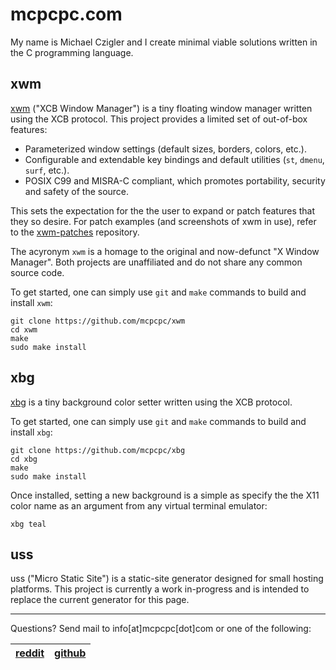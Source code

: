 # mcpcpc.com

My name is Michael Czigler and I create minimal viable solutions written in the C programming language.

## xwm

[xwm](https://github.com/mcpcpc/xwm) ("XCB Window Manager") is a tiny floating 
window manager written using the XCB protocol. This project provides a limited 
set of out-of-box features:

* Parameterized window settings (default sizes, borders, colors, etc.).
* Configurable and extendable key bindings and default utilities (`st`, 
  `dmenu`, `surf`, etc.).
* POSIX C99 and MISRA-C compliant, which  promotes portability, security and 
  safety of the source.

This sets the expectation for the the user to expand or patch features that they
so desire. For patch examples (and screenshots of xwm in use), refer to the
[xwm-patches](http://github.com/mcpcpc/xwm-patches) repository.

The acyronym `xwm` is a homage to the original and now-defunct "X Window Manager". 
Both projects are unaffiliated and do not share any common source code.

To get started, one can simply use `git` and `make` commands to build and install
`xwm`:

```shell
git clone https://github.com/mcpcpc/xwm
cd xwm
make
sudo make install
```

## xbg

[xbg](https://github.com/mcpcpc/xbg) is a tiny background color setter written 
using the XCB protocol. 

To get started, one can simply use `git` and `make` commands to build and install 
`xbg`:

```shell
git clone https://github.com/mcpcpc/xbg
cd xbg
make
sudo make install
```

Once installed, setting a new background is a simple as specify the the X11 color name as an argument from any virtual terminal emulator:

```shell
xbg teal
```

## uss

uss ("Micro Static Site") is a static-site generator designed for small 
hosting platforms. This project is currently a work in-progress and is 
intended to replace the current generator for this page.

---

Questions? Send mail to info[at]mcpcpc[dot]com or one of the following:

| [reddit](https://www.reddit.com/user/mcpcpc) | [github](https://githhb.com/mcpcpc) |
| ------ | ------ |